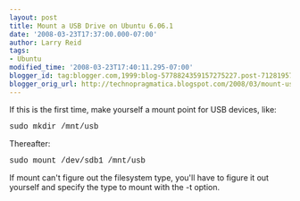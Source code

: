 ```yaml
---
layout: post
title: Mount a USB Drive on Ubuntu 6.06.1
date: '2008-03-23T17:37:00.000-07:00'
author: Larry Reid
tags:
- Ubuntu
modified_time: '2008-03-23T17:40:11.295-07:00'
blogger_id: tag:blogger.com,1999:blog-5778824359157275227.post-7128195759541115222
blogger_orig_url: http://technopragmatica.blogspot.com/2008/03/mount-usb-drive-on-ubuntu-6061.html
---
```


If this is the first time, make yourself a mount point for USB devices,
like:  
  
<span style="font-family: courier new;">sudo mkdir /mnt/usb</span>  
  
Thereafter:  
  
<span style="font-family: courier new;">sudo mount /dev/sdb1
/mnt/usb</span>  
  
If mount can't figure out the filesystem type, you'll have to figure it
out yourself and specify the type to mount with the -t option.

